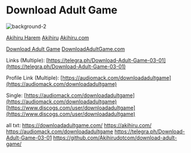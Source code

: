 # Download Adult Game

![background-2](https://github.com/user-attachments/assets/0e845b27-2374-4d9a-8d3b-b94b1f4589f7)


[Akihiru Harem](https://akihiru.com/)
[Akihiru](https://akihiru.com/)
[Akihiru.com](https://akihiru.com/)

[Download Adult Game](https://akihiru.com/)
[DownloadAdultGame.com](https://akihiru.com/)


Links (Multiple): 
[https://telegra.ph/Download-Adult-Game-03-01](https://telegra.ph/Download-Adult-Game-03-01)


Profile Link (Multiple):
[https://audiomack.com/downloadadultgame](https://audiomack.com/downloadadultgame)


Single:
[https://audiomack.com/downloadadultgame](https://audiomack.com/downloadadultgame)
[https://www.discogs.com/user/downloadadultgame](https://www.discogs.com/user/downloadadultgame)

all txt:
https://downloadadultgame.com/
https://akihiru.com/
https://audiomack.com/downloadadultgame
https://telegra.ph/Download-Adult-Game-03-01
https://github.com/Akihirudotcom/download-adult-game/
